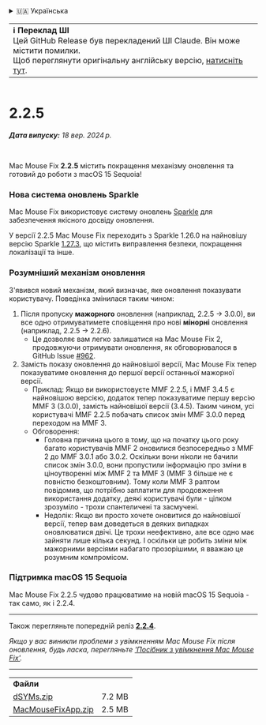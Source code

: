 <details>
<summary>🇺🇦 Українська</summary>

[🇬🇧 English (GitHub Release)](https://github.com/noah-nuebling/mac-mouse-fix/releases/tag/2.2.5)\
[🇦🇩 Català](https://redirect.macmousefix.com/?target=mmf-release&tag=2.2.5&locale=ca)\
[🇩🇪 Deutsch](https://redirect.macmousefix.com/?target=mmf-release&tag=2.2.5&locale=de)\
[🇪🇸 Español](https://redirect.macmousefix.com/?target=mmf-release&tag=2.2.5&locale=es)\
[🇫🇷 Français](https://redirect.macmousefix.com/?target=mmf-release&tag=2.2.5&locale=fr)\
[🇮🇩 Indonesia](https://redirect.macmousefix.com/?target=mmf-release&tag=2.2.5&locale=id)\
[🇮🇹 Italiano](https://redirect.macmousefix.com/?target=mmf-release&tag=2.2.5&locale=it)\
[🇭🇺 Magyar](https://redirect.macmousefix.com/?target=mmf-release&tag=2.2.5&locale=hu)\
[🇳🇱 Nederlands](https://redirect.macmousefix.com/?target=mmf-release&tag=2.2.5&locale=nl)\
[🇵🇱 Polski](https://redirect.macmousefix.com/?target=mmf-release&tag=2.2.5&locale=pl)\
[🇧🇷 Português (Brasil)](https://redirect.macmousefix.com/?target=mmf-release&tag=2.2.5&locale=pt-BR)\
[🇵🇹 Português (Portugal)](https://redirect.macmousefix.com/?target=mmf-release&tag=2.2.5&locale=pt-PT)\
[🇷🇴 Română](https://redirect.macmousefix.com/?target=mmf-release&tag=2.2.5&locale=ro)\
[🇸🇪 Svenska](https://redirect.macmousefix.com/?target=mmf-release&tag=2.2.5&locale=sv)\
[🇻🇳 Tiếng Việt](https://redirect.macmousefix.com/?target=mmf-release&tag=2.2.5&locale=vi)\
[🇹🇷 Türkçe](https://redirect.macmousefix.com/?target=mmf-release&tag=2.2.5&locale=tr)\
[🇨🇿 Čeština](https://redirect.macmousefix.com/?target=mmf-release&tag=2.2.5&locale=cs)\
[🇬🇷 Ελληνικά](https://redirect.macmousefix.com/?target=mmf-release&tag=2.2.5&locale=el)\
[🇷🇺 Русский](https://redirect.macmousefix.com/?target=mmf-release&tag=2.2.5&locale=ru)\
**🇺🇦 Українська**\
[🇮🇱 עברית](https://redirect.macmousefix.com/?target=mmf-release&tag=2.2.5&locale=he)\
[🇸🇦 العربية](https://redirect.macmousefix.com/?target=mmf-release&tag=2.2.5&locale=ar)\
[🇮🇳 हिन्दी](https://redirect.macmousefix.com/?target=mmf-release&tag=2.2.5&locale=hi)\
[🇹🇭 ไทย](https://redirect.macmousefix.com/?target=mmf-release&tag=2.2.5&locale=th)\
[🇨🇳 中文 (简体)](https://redirect.macmousefix.com/?target=mmf-release&tag=2.2.5&locale=zh-Hans)\
[🇨🇳 中文 (繁體)](https://redirect.macmousefix.com/?target=mmf-release&tag=2.2.5&locale=zh-Hant)\
[🇭🇰 中文（香港)](https://redirect.macmousefix.com/?target=mmf-release&tag=2.2.5&locale=zh-HK)\
[🇯🇵 日本語](https://redirect.macmousefix.com/?target=mmf-release&tag=2.2.5&locale=ja)\
[🇰🇷 한국어](https://redirect.macmousefix.com/?target=mmf-release&tag=2.2.5&locale=ko)\
[Help translate Mac Mouse Fix to different languages!](https://github.com/noah-nuebling/mac-mouse-fix/discussions/731)
</details>
<table align=><td>
<b>ℹ️ Переклад ШІ</b><br>
Цей GitHub Release був перекладений ШІ Claude. Він може містити помилки.<br>
Щоб переглянути оригінальну англійську версію, <a href="https://github.com/noah-nuebling/mac-mouse-fix/releases/tag/2.2.5">натисніть тут</a>.
</td></table>

<table></table>

# 2.2.5
***Дата випуску:** 18 вер. 2024 р.*

<br>

Mac Mouse Fix **2.2.5** містить покращення механізму оновлення та готовий до роботи з macOS 15 Sequoia!

### Нова система оновлень Sparkle

Mac Mouse Fix використовує систему оновлень [Sparkle](https://sparkle-project.org/) для забезпечення якісного досвіду оновлення.

У версії 2.2.5 Mac Mouse Fix переходить з Sparkle 1.26.0 на найновішу версію Sparkle [1.27.3](https://github.com/sparkle-project/Sparkle/releases/tag/1.27.3), що містить виправлення безпеки, покращення локалізації та інше.

### Розумніший механізм оновлення

З'явився новий механізм, який визначає, яке оновлення показувати користувачу. Поведінка змінилася таким чином:

1. Після пропуску **мажорного** оновлення (наприклад, 2.2.5 -> 3.0.0), ви все одно отримуватимете сповіщення про нові **мінорні** оновлення (наприклад, 2.2.5 -> 2.2.6).
    - Це дозволяє вам легко залишатися на Mac Mouse Fix 2, продовжуючи отримувати оновлення, як обговорювалося в GitHub Issue [#962](https://github.com/noah-nuebling/mac-mouse-fix/issues/962).
2. Замість показу оновлення до найновішої версії, Mac Mouse Fix тепер показуватиме оновлення до першої версії останньої мажорної версії.
    - Приклад: Якщо ви використовуєте MMF 2.2.5, і MMF 3.4.5 є найновішою версією, додаток тепер показуватиме першу версію MMF 3 (3.0.0), замість найновішої версії (3.4.5). Таким чином, усі користувачі MMF 2.2.5 побачать список змін MMF 3.0.0 перед переходом на MMF 3.
    - Обговорення:
        - Головна причина цього в тому, що на початку цього року багато користувачів MMF 2 оновилися безпосередньо з MMF 2 до MMF 3.0.1 або 3.0.2. Оскільки вони ніколи не бачили список змін 3.0.0, вони пропустили інформацію про зміни в ціноутворенні між MMF 2 та MMF 3 (MMF 3 більше не є повністю безкоштовним). Тому коли MMF 3 раптом повідомив, що потрібно заплатити для продовження використання додатку, деякі користувачі були - цілком зрозуміло - трохи спантеличені та засмучені.
        - Недолік: Якщо ви просто хочете оновитися до найновішої версії, тепер вам доведеться в деяких випадках оновлюватися двічі. Це трохи неефективно, але все одно має зайняти лише кілька секунд. І оскільки це робить зміни між мажорними версіями набагато прозорішими, я вважаю це розумним компромісом.

### Підтримка macOS 15 Sequoia

Mac Mouse Fix 2.2.5 чудово працюватиме на новій macOS 15 Sequoia - так само, як і 2.2.4.

---

Також перегляньте попередній реліз [**2.2.4**](https://redirect.macmousefix.com/?target=mmf-release&tag=2.2.4&locale=uk).

*Якщо у вас виникли проблеми з увімкненням Mac Mouse Fix після оновлення, будь ласка, перегляньте ['Посібник з увімкнення Mac Mouse Fix'](https://github.com/noah-nuebling/mac-mouse-fix/discussions/861).*

---

<table align="start">
<tr>
    <td colspan=2>
        <b>Файли</b>
    </td>
</tr>
<tr>
    <td><a href="https://github.com/noah-nuebling/mac-mouse-fix/releases/download/2.2.5/dSYMs.zip">dSYMs.zip</a></td>
    <td>7.2 MB</td>
</tr>
<tr>
    <td><a href="https://github.com/noah-nuebling/mac-mouse-fix/releases/download/2.2.5/MacMouseFixApp.zip">MacMouseFixApp.zip</a></td>
    <td>2.5 MB</td>
</tr>
</table>